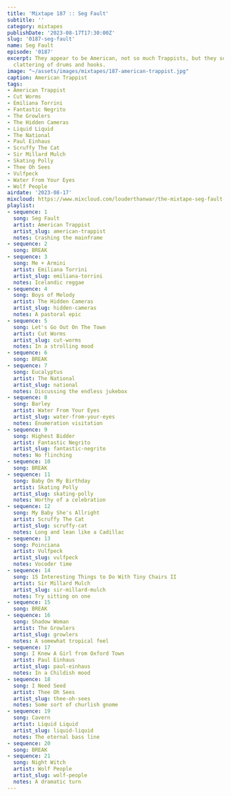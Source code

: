 ```yaml
---
title: 'Mixtape 187 :: Seg Fault'
subtitle: ''
category: mixtapes
publishDate: '2023-08-17T17:30:00Z'
slug: '0187-seg-fault'
name: Seg Fault
episode: '0187'
excerpt: They appear to be American, not so much Trappists, but they sound like a
  clattering of drums and hooks.
image: "~/assets/images/mixtapes/187-american-trappist.jpg"
caption: American Trappist
tags:
- American Trappist
- Cut Worms
- Emiliana Torrini
- Fantastic Negrito
- The Growlers
- The Hidden Cameras
- Liquid Liquid
- The National
- Paul Einhaus
- Scruffy The Cat
- Sir Millard Mulch
- Skating Polly
- Thee Oh Sees
- Vulfpeck
- Water From Your Eyes
- Wolf People
airdate: '2023-08-17'
mixcloud: https://www.mixcloud.com/louderthanwar/the-mixtape-seg-fault-2023-08-17/
playlist:
- sequence: 1
  song: Seg Fault
  artist: American Trappist
  artist_slug: american-trappist
  notes: Crashing the mainframe
- sequence: 2
  song: BREAK
- sequence: 3
  song: Me + Armini
  artist: Emiliana Torrini
  artist_slug: emiliana-torrini
  notes: Icelandic reggae
- sequence: 4
  song: Boys of Melody
  artist: The Hidden Cameras
  artist_slug: hidden-cameras
  notes: A pastoral epic
- sequence: 5
  song: Let's Go Out On The Town
  artist: Cut Worms
  artist_slug: cut-worms
  notes: In a strolling mood
- sequence: 6
  song: BREAK
- sequence: 7
  song: Eucalyptus
  artist: The National
  artist_slug: national
  notes: Discussing the endless jukebox
- sequence: 8
  song: Barley
  artist: Water From Your Eyes
  artist_slug: water-from-your-eyes
  notes: Enumeration visitation
- sequence: 9
  song: Highest Bidder
  artist: Fantastic Negrito
  artist_slug: fantastic-negrito
  notes: No flinching
- sequence: 10
  song: BREAK
- sequence: 11
  song: Baby On My Birthday
  artist: Skating Polly
  artist_slug: skating-polly
  notes: Worthy of a celebration
- sequence: 12
  song: My Baby She's Allright
  artist: Scruffy The Cat
  artist_slug: scruffy-cat
  notes: Long and lean like a Cadillac
- sequence: 13
  song: Poinciana
  artist: Vulfpeck
  artist_slug: vulfpeck
  notes: Vocoder time
- sequence: 14
  song: 15 Interesting Things to Do With Tiny Chairs II
  artist: Sir Millard Mulch
  artist_slug: sir-millard-mulch
  notes: Try sitting on one
- sequence: 15
  song: BREAK
- sequence: 16
  song: Shadow Woman
  artist: The Growlers
  artist_slug: growlers
  notes: A somewhat tropical feel
- sequence: 17
  song: I Knew A Girl from Oxford Town
  artist: Paul Einhaus
  artist_slug: paul-einhaus
  notes: In a Childish mood
- sequence: 18
  song: I Need Seed
  artist: Thee Oh Sees
  artist_slug: thee-oh-sees
  notes: Some sort of churlish gnome
- sequence: 19
  song: Cavern
  artist: Liquid Liquid
  artist_slug: liquid-liquid
  notes: The eternal bass line
- sequence: 20
  song: BREAK
- sequence: 21
  song: Night Witch
  artist: Wolf People
  artist_slug: wolf-people
  notes: A dramatic turn
---
```


